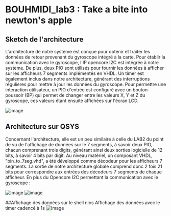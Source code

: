 # BOUHMIDI_lab3 : Take a bite into newton's apple

## Sketch de l'architecture

L'architecture de notre système est conçue pour obtenir et traiter les données de retour provenant du gyroscope intégré à la carte. Pour établir la communication avec le gyroscope, l'IP opencore I2C est intégrée à notre système. De plus, deux PIO sont utilisés pour fournir les données à afficher sur les afficheurs 7 segments implémentés en VHDL. Un timer est également inclus dans notre architecture, générant des interruptions régulières pour mettre à jour les données du gyroscope. Pour permettre une interaction utilisateur, un PIO d'entrée est configuré avec un bouton-poussoir (BP) qui permet de changer entre les valeurs X, Y et Z du gyroscope, ces valeurs étant ensuite affichées sur l'écran LCD.

![image](https://github.com/ESN2024/BOUHMIDI_lab3/assets/144927751/a5b6f5a4-bd8f-420a-8f50-bffb2910b8cc)



## Architecture sur QSYS

Concernant l'architecture, elle est un peu similaire à celle du LAB2 du point de vu de l'affichage de données sur le 7 segments, à savoir deux PIO, chacun comprenant trois digits, générant ainsi deux sorties logicielle de 12 bits, à savoir 4 bits par digit. Au niveau matériel, un composant VHDL, "bin_to_7seg.vhd", a été développé comme décodeur pour les afficheurs 7 segments. La sortie de notre architecture globale comprend donc 2 fois 21 bits pour correspondre aux entrées des décodeurs 7 segments de chaque afficheur.
En plus du Opencore I2C permettant la communication avec le gyroscope :

![image](https://github.com/ESN2024/BOUHMIDI_lab3/assets/144927751/c3f783c9-6827-444d-9444-b6808dd82b09)
![image](https://github.com/ESN2024/BOUHMIDI_lab3/assets/144927751/f013be6e-298a-4293-9599-b467486bfaf5)




##Affichage des données sur le shell nios 
Affichage des données avec le timer cadencé à 1s
![image](https://github.com/ESN2024/BOUHMIDI_lab3/assets/144927751/7da6dbf7-6eda-432e-b2e4-629c9d0dbe12)


